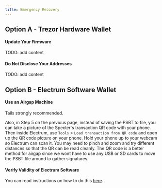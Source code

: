 ```yaml
---
title: Emergency Recovery
---
```


## Option A - Trezor Hardware Wallet

#### Update Your Firmware
TODO: add content

#### Do Not Disclose Your Addresses
TODO: add content

## Option B - Electrum Software Wallet

#### Use an Airgap Machine
Tails strongly recommended.

Also, in Step 5 on the previous page, instead of saving the PSBT to file, you can take a picture of the Specter's transaction QR code with your phone. Then inside Electrum, use `Tools` > `Load transaction from QR code` and open up the QR code picture on your phone. Hold your phone up to your webcam so Electrum can scan it. You may need to pinch and zoom and try different distances so that the QR can be read cleanly. The QR code is a better method for airgap since we wont have to use any USB or SD cards to move the PSBT file around to gather signatures.

#### Verify Validity of Electrum Software
You can read instructions on how to do this [here](https://www.reddit.com/r/Bitcoin/comments/aa3l6n/how_to_check_if_your_electrum_wallet_is_legit/).

